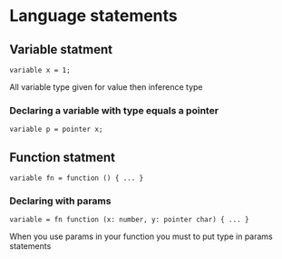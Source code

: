 # Language statements

## Variable statment

```aurora
variable x = 1;
```

All variable type given for value then inference type

### Declaring a variable with type equals a pointer

```aurora
variable p = pointer x;
```


## Function statment

```aurora
variable fn = function () { ... }
```

### Declaring with params

```aurora
variable = fn function (x: number, y: pointer char) { ... }
```

When you use params in your function you must to put type in params statements
